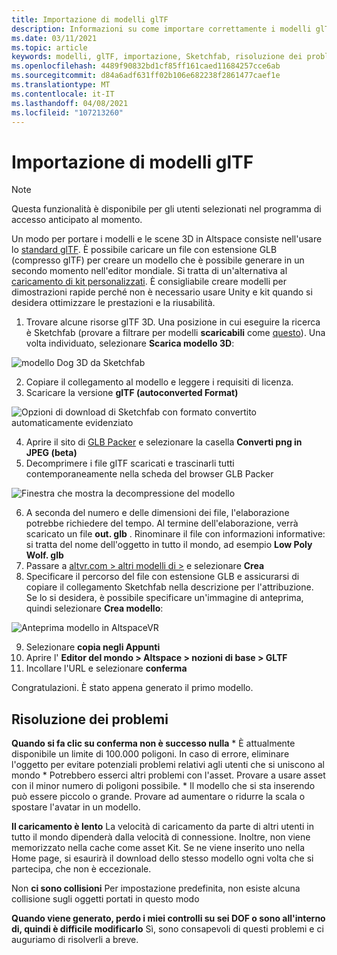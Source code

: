 ```yaml
---
title: Importazione di modelli glTF
description: Informazioni su come importare correttamente i modelli glTF 3D nelle esperienze di AltspaceVR e risolvere eventuali problemi.
ms.date: 03/11/2021
ms.topic: article
keywords: modelli, glTF, importazione, Sketchfab, risoluzione dei problemi
ms.openlocfilehash: 4489f90832bd1cf85ff161caed11684257cce6ab
ms.sourcegitcommit: d84a6adf631ff02b106e682238f2861477caef1e
ms.translationtype: MT
ms.contentlocale: it-IT
ms.lasthandoff: 04/08/2021
ms.locfileid: "107213260"
---
```

# <a name="importing-gltf-models"></a>Importazione di modelli glTF

> [!NOTE]
> Questa funzionalità è disponibile per gli utenti selezionati nel programma di accesso anticipato al momento.

Un modo per portare i modelli e le scene 3D in Altspace consiste nell'usare lo [standard glTF](https://en.wikipedia.org/wiki/GlTF). È possibile caricare un file con estensione GLB (compresso glTF) per creare un modello che è possibile generare in un secondo momento nell'editor mondiale. Si tratta di un'alternativa al [caricamento di kit personalizzati](uploading-custom-kits.md). È consigliabile creare modelli per dimostrazioni rapide perché non è necessario usare Unity e kit quando si desidera ottimizzare le prestazioni e la riusabilità. 

1. Trovare alcune risorse glTF 3D. Una posizione in cui eseguire la ricerca è Sketchfab (provare a filtrare per modelli **scaricabili** come [questo](https://sketchfab.com/search?features=downloadable&q=low+poly+wolf&sort_by=-pertinence&type=models)). Una volta individuato, selezionare **Scarica modello 3D**:

![modello Dog 3D da Sketchfab](images/importing-models-img-01.png)

2. Copiare il collegamento al modello e leggere i requisiti di licenza. 
3. Scaricare la versione **glTF (autoconverted Format)**

![Opzioni di download di Sketchfab con formato convertito automaticamente evidenziato](images/importing-models-img-02.png)

4. Aprire il sito di [GLB Packer](https://glb-packer.glitch.me) e selezionare la casella **Converti png in JPEG (beta)**
5. Decomprimere i file glTF scaricati e trascinarli tutti contemporaneamente nella scheda del browser GLB Packer

![Finestra che mostra la decompressione del modello](images/importing-models-img-03.png)

6. A seconda del numero e delle dimensioni dei file, l'elaborazione potrebbe richiedere del tempo. Al termine dell'elaborazione, verrà scaricato un file **out. glb** . Rinominare il file con informazioni informative: si tratta del nome dell'oggetto in tutto il mondo, ad esempio **Low Poly Wolf. glb**
7. Passare a [altvr.com > altri modelli di >](https://account.altvr.com/users/sign_in) e selezionare **Crea**
8. Specificare il percorso del file con estensione GLB e assicurarsi di copiare il collegamento Sketchfab nella descrizione per l'attribuzione. Se lo si desidera, è possibile specificare un'immagine di anteprima, quindi selezionare **Crea modello**:

![Anteprima modello in AltspaceVR](images/importing-models-img-04.png)

9. Selezionare **copia negli Appunti**
10. Aprire l' **Editor del mondo > Altspace > nozioni di base > GLTF**
11. Incollare l'URL e selezionare **conferma**

Congratulazioni. È stato appena generato il primo modello.

## <a name="troubleshooting"></a>Risoluzione dei problemi

**Quando si fa clic su **conferma** non è successo nulla**
    * È attualmente disponibile un limite di 100.000 poligoni. In caso di errore, eliminare l'oggetto per evitare potenziali problemi relativi agli utenti che si uniscono al mondo
    * Potrebbero esserci altri problemi con l'asset. Provare a usare asset con il minor numero di poligoni possibile.
    * Il modello che si sta inserendo può essere piccolo o grande. Provare ad aumentare o ridurre la scala o spostare l'avatar in un modello.

**Il caricamento è lento** La velocità di caricamento da parte di altri utenti in tutto il mondo dipenderà dalla velocità di connessione. Inoltre, non viene memorizzato nella cache come asset Kit. Se ne viene inserito uno nella Home page, si esaurirà il download dello stesso modello ogni volta che si partecipa, che non è eccezionale.

Non **ci sono collisioni** Per impostazione predefinita, non esiste alcuna collisione sugli oggetti portati in questo modo

**Quando viene generato, perdo i miei controlli su sei DOF o sono all'interno di, quindi è difficile modificarlo** Sì, sono consapevoli di questi problemi e ci auguriamo di risolverli a breve.  